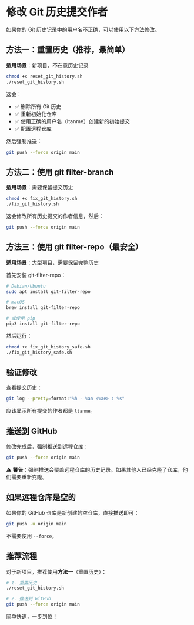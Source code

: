 # 修改 Git 历史提交作者

如果你的 Git 历史记录中的用户名不正确，可以使用以下方法修改。

## 方法一：重置历史（推荐，最简单）

**适用场景**：新项目，不在意历史记录

```bash
chmod +x reset_git_history.sh
./reset_git_history.sh
```

这会：
- ✅ 删除所有 Git 历史
- ✅ 重新初始化仓库
- ✅ 使用正确的用户名（ltanme）创建新的初始提交
- ✅ 配置远程仓库

然后强制推送：
```bash
git push --force origin main
```

## 方法二：使用 git filter-branch

**适用场景**：需要保留提交历史

```bash
chmod +x fix_git_history.sh
./fix_git_history.sh
```

这会修改所有历史提交的作者信息，然后：

```bash
git push --force origin main
```

## 方法三：使用 git filter-repo（最安全）

**适用场景**：大型项目，需要保留完整历史

首先安装 git-filter-repo：
```bash
# Debian/Ubuntu
sudo apt install git-filter-repo

# macOS
brew install git-filter-repo

# 或使用 pip
pip3 install git-filter-repo
```

然后运行：
```bash
chmod +x fix_git_history_safe.sh
./fix_git_history_safe.sh
```

## 验证修改

查看提交历史：
```bash
git log --pretty=format:"%h - %an <%ae> : %s"
```

应该显示所有提交的作者都是 `ltanme`。

## 推送到 GitHub

修改完成后，强制推送到远程仓库：

```bash
git push --force origin main
```

⚠️ **警告**：强制推送会覆盖远程仓库的历史记录。如果其他人已经克隆了仓库，他们需要重新克隆。

## 如果远程仓库是空的

如果你的 GitHub 仓库是新创建的空仓库，直接推送即可：

```bash
git push -u origin main
```

不需要使用 `--force`。

## 推荐流程

对于新项目，推荐使用**方法一**（重置历史）：

```bash
# 1. 重置历史
./reset_git_history.sh

# 2. 推送到 GitHub
git push --force origin main
```

简单快速，一步到位！
